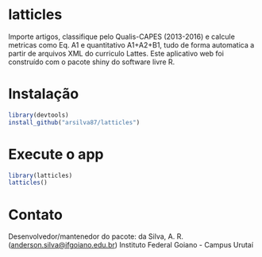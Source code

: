 # latticles

Importe artigos, classifique pelo Qualis-CAPES (2013-2016) e calcule metricas como Eq. A1 e quantitativo A1+A2+B1, tudo de forma automatica a partir de arquivos XML do curriculo Lattes.
Este aplicativo web foi construído com o pacote shiny do software livre R.

# Instalação

```r
library(devtools)
install_github("arsilva87/latticles")
```

# Execute o app
```r
library(latticles)
latticles()
```

# Contato
Desenvolvedor/mantenedor do pacote: da Silva, A. R. (anderson.silva@ifgoiano.edu.br)
Instituto Federal Goiano - Campus Urutaí
